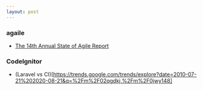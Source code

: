 ```yaml
---
layout: post
---
```

### agaile
- [The 14th Annual State of Agile Report](https://stateofagile.com/)

### CodeIgnitor
- (Laravel vs CI)[https://trends.google.com/trends/explore?date=2010-07-21%202020-08-21&q=%2Fm%2F02qgdkj,%2Fm%2F0jwy148]